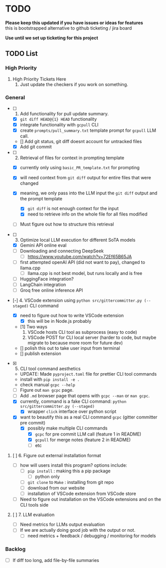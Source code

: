 # TODO

**Please keep this updated if you have issues or ideas for features**  
this is bootstrapped alternative to github ticketing / jira board

**Use until we set up ticketing for this project**

## TODO List

### High Priority

1. High Priority Tickets Here
   1. Just update the checkers if you work on something.

### General

- [ ] 1. Add functionality for pull update summary.

  - [x] `git diff HEAD@{1} HEAD` functionality
  - [x] integrate functionality with `gcpull` CLI
  - [x] create `prompts/pull_summary.txt` template prompt for `gcpull` LLM call.
  - [] Add git status, git diff doesnt account for untracked files
  - [x] Add git commit
 
- [ ] 2. Retrieval of files for context in prompting template

  - [x] currently only using `basic_PR_template.txt` for prompting
  - [x] will need context from `git diff` output for entire files that were changed
  - [x] meaning, we only pass into the LLM input the `git diff` output and the prompt template
    - [x] `git diff` is not enough context for the input
    - [x] need to retrieve info on the whole file for all files modified
  - [ ] Must figure out how to structure this retrieval
    

- [ ] 3. Optimize local LLM execution for different SoTA models

  - [x] Gemini API online eval
  - [ ] Downloading and connecting DeepSeek
    - [ ] https://www.youtube.com/watch?v=72Ef65B65JA
  - [ ] first attempted openAI API (did not want to pay), changed to llama.cpp
    - [ ] llama.cpp is not best model, but runs locally and is free
  - [ ] HuggingFace integration?
  - [ ] LangChain integration
  - [ ] Groq free online inference API

- [-] 4. VSCode extension using `python src/gittercommitter.py (--staged)` CLI command

  - [x] need to figure out how to write VSCode extension
    - [x] this will be in Node.js probably
  - [1] Two ways
    1.  VSCode hosts CLI tool as subprocess (easy to code)
    2.  VSCode POST for CLI local server (harder to code, but maybe migrate to because more room for future dev)
  - [] polish this out to take user input from terminal 
  - [] publish extension

- [x] 5. CLI tool command aesthetics
  - UPDATE: Made `pyproject.toml` file for prettier CLI tool commands
  - install with `pip install -e .`
  - check manual `gcpc --help`
  - [ ] Figure out `man gcpc` page.
  - [ ] Add `.md` browser page that opens with `gcpc --man` or `man gcpc`.
  - [x] currently, command is a fake CLI command: `python src/gittercommitter.py (--staged)`
    - [x] wrapper `click` interface over python script
  - [x] want to beautify this as a real CLI command `gcpc` (gitter committer pre commit)
    - [x] possibly make multiple CLI commands
      - [x] `gcpc` for pre commit LLM call (feature 1 in README)
      - [x] `gcpull` for merge notes (feature 2 in README)
      - [ ] etc

1. [ ] 6. Figure out external installation format

   - [ ] how will users install this program? options include:
     - [ ] `pip install` : making this a pip package
       - [ ] python only
     - [ ] `git clone` to `Make` : installing from git repo
     - [ ] download from our website
     - [ ] installation of VSCode extension from VSCode store
   - [ ] Need to figure out installation on the VSCode extensions and on the CLI tools side

2. [ ] 7. LLM evaluation
   - [ ] Need metrics for LLMs output evaluation
   - [ ] If we are actually doing good job with the output or not.
     - [ ] need metrics + feedback / debugging / monitoring for models

### Backlog
- [ ] If diff too long, add file-by-file summaries
